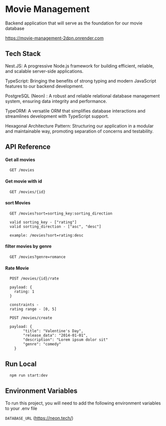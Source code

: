 
# Movie Management

Backend application that will serve as the foundation for our movie database

https://movie-management-2dpn.onrender.com

## Tech Stack

Nest.JS: A progressive Node.js framework for building efficient, reliable, and scalable server-side applications.

TypeScript: Bringing the benefits of strong typing and modern JavaScript features to our backend development.

PostgreSQL (Neon) : A robust and reliable relational database management system, ensuring data integrity and performance.

TypeORM: A versatile ORM that simplifies database interactions and streamlines development with TypeScript support.

Hexagonal Architecture Pattern: Structuring our application in a modular and maintainable way, promoting separation of concerns and testability.
## API Reference

#### Get all movies

```http
  GET /movies
```

#### Get movie with id

```http
  GET /movies/{id}
```

#### sort Movies

```http
  GET /movies?sort=sorting_key:sorting_direction

  valid sorting_key - ["rating"]
  valid sorting_direction - ["asc", "desc"]

  example: /movies?sort=rating:desc
```

#### filter movies by genre

```http
  GET /movies?genre=romance
```

#### Rate Movie

```http
  POST /movies/{id}/rate

  payload: {
    rating: 1
  }

  constraints - 
  rating range - [0, 5]
```

```http
  POST /movies/create

  payload: {
        "title": "Valentine's Day",
        "release_data": "2014-01-01",
        "description": "Lorem ipsum dolor sit"
        "genre": "comedy"
    }
```

## Run Local

```bash
  npm run start:dev
```


## Environment Variables

To run this project, you will need to add the following environment variables to your .env file

`DATABASE_URL` (https://neon.tech/)

